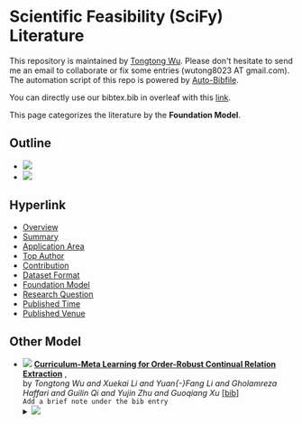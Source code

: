 # Scientific Feasibility (SciFy) Literature 
This repository is maintained by [Tongtong Wu](https://wutong8023.site). Please don't hesitate to send me an email to collaborate or fix some entries (wutong8023 AT gmail.com). 
The automation script of this repo is powered by [Auto-Bibfile](https://github.com/wutong8023/Auto-Bibfile.git).

You can directly use our bibtex.bib in overleaf with this [link](https://www.overleaf.com/read/rgscdxhxbwhp).

This page categorizes the literature by the **Foundation Model**.

## Outline 
- [![](https://img.shields.io/badge/Hyperlink-blue)](https://github.com/wutong8023/Awesome-Scientific-Feasibility/blob/master/SciFy4all/foundation_model/README.md#hyperlink)
- [![](https://img.shields.io/badge/Other_Model-1-blue)](https://github.com/wutong8023/Awesome-Scientific-Feasibility/blob/master/SciFy4all/foundation_model/README.md#other-model)
## Hyperlink 
 - [Overview](https://github.com/wutong8023/Awesome-Scientific-Feasibility/blob/master/README.md)
 - [Summary](https://github.com/wutong8023/Awesome-Scientific-Feasibility/blob/master/SciFy4all/./)
 - [Application Area](https://github.com/wutong8023/Awesome-Scientific-Feasibility/blob/master/SciFy4all/application)
 - [Top Author](https://github.com/wutong8023/Awesome-Scientific-Feasibility/blob/master/SciFy4all/author)
 - [Contribution](https://github.com/wutong8023/Awesome-Scientific-Feasibility/blob/master/SciFy4all/contribution)
 - [Dataset Format](https://github.com/wutong8023/Awesome-Scientific-Feasibility/blob/master/SciFy4all/dataset)
 - [Foundation Model](https://github.com/wutong8023/Awesome-Scientific-Feasibility/blob/master/SciFy4all/foundation_model)
 - [Research Question](https://github.com/wutong8023/Awesome-Scientific-Feasibility/blob/master/SciFy4all/research_question)
 - [Published Time](https://github.com/wutong8023/Awesome-Scientific-Feasibility/blob/master/SciFy4all/time)
 - [Published Venue](https://github.com/wutong8023/Awesome-Scientific-Feasibility/blob/master/SciFy4all/venue)

## Other Model

- [![](https://img.shields.io/badge/AAAI-2021-blue)](https://ojs.aaai.org/index.php/AAAI/article/view/17241) [**Curriculum-Meta Learning for Order-Robust Continual Relation Extraction**](https://ojs.aaai.org/index.php/AAAI/article/view/17241) , <br> by *Tongtong Wu and
Xuekai Li and
Yuan{-}Fang Li and
Gholamreza Haffari and
Guilin Qi and
Yujin Zhu and
Guoqiang Xu* [[bib]](https://github.com/wutong8023/Awesome-Scientific-Feasibility/blob/master/./bibtex.bib#L4-L24)<br> ```Add a brief note under the bib entry
```</details><details><summary>![](https://fontawesome.com/icons/bars?f=classic&s=solid)</summary><pre>```WuLLHQZX21```
